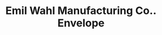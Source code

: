 ---
doi: 10.7916/D83V0VBD
date_other: '1900'
date_other_textual: '1900'
form: printed ephemera
genre:
- Envelopes
name:
- Emil Wahl Manufacturing Co.
object_in_context_url: https://biggert.cul.columbia.edu/items/view/ave_biggert_01395
subject_hierarchical_geographic:
- Philadelphia, Pennsylvania, United States
subject_name:
- Emil Wahl Manufacturing Co.
title: Emil Wahl Manufacturing Co.. Envelope
sort_title: Emil Wahl Manufacturing Co.. Envelope
call_number: ave_biggert_01395
coordinates:
- 40.00944444444445,-75.13333333333334
pid: ave_biggert_01395
identifiers: ave_biggert_01395
thumbnail: https://derivativo-3.library.columbia.edu/iiif/2/ldpd:344538/full/!256,256/0/native.jpg
permalink: /biggert/ave_biggert_01395/
layout: iiif-image-page
---